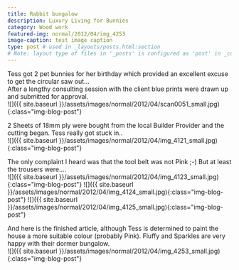 ```yaml
---
title: Rabbit bungalow
description: Luxury Living for Bunnies
category: Wood work
featured-img: normal/2012/04/img_4253
image-caption: test image caption
type: post # used in _layouts/posts.html:section
# Note: layout type of files in '_posts' is configured as 'post' in _config.yml
---
```

Tess got 2 pet bunnies for her birthday which provided an excellent excuse to get the circular saw out...<br>
After a lengthy consulting session with the client blue prints were drawn up and submitted for approval.<br>
![]({{ site.baseurl }}/assets/images/normal/2012/04/scan0051_small.jpg){:class="img-blog-post"}

2 Sheets of 18mm ply were bought from the local Builder Provider and the cutting began. Tess really got stuck in..<br>
![]({{ site.baseurl }}/assets/images/normal/2012/04/img_4121_small.jpg){:class="img-blog-post"}

The only complaint I heard was that the tool belt was not Pink ;-) But at least the trousers were....<br>
![]({{ site.baseurl }}/assets/images/normal/2012/04/img_4123_small.jpg){:class="img-blog-post"}
![]({{ site.baseurl }}/assets/images/normal/2012/04/img_4124_small.jpg){:class="img-blog-post"} 
![]({{ site.baseurl }}/assets/images/normal/2012/04/img_4125_small.jpg){:class="img-blog-post"}

And here is the finished article, although Tess is determined to paint the house a more suitable colour (probably Pink). Fluffy and Sparkles are very happy with their dormer bungalow.<br>
![]({{ site.baseurl }}/assets/images/normal/2012/04/img_4253_small.jpg){:class="img-blog-post"}

